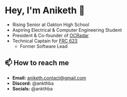 # Hey, I'm Aniketh 👋
- Rising Senior at Oakton High School
- Aspiring Electrical & Computer Engineering Student
- President & Co-founder of [OCRadar](https://github.com/OCRadar)
- Technical Captain for [FRC 623](https://github.com/CougarProgramming623)
  - Former Software Lead

## 📫 How to reach me
- **Email:** [aniketh.contact@gmail.com](mailto:aniketh.contact@gmail.com)
- **Discord:** @ankthba
- **Socials:** @ankthba
